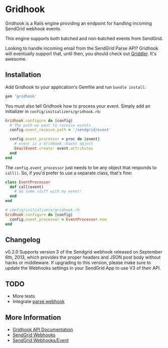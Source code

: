 # Gridhook

Gridhook is a Rails engine providing an endpoint for handling incoming
SendGrid webhook events.

This engine supports both batched and non-batched events from SendGrid.

Looking to handle incoming email from the SendGrid Parse API? Gridhook
will eventually support that, until then, you should check out
[Griddler](https://github.com/thoughtbot/griddler). It's awesome.

## Installation

Add Gridhook to your application's Gemfile and run `bundle install`:

```ruby
gem 'gridhook'
```

You must also tell Gridhook how to process your event. Simply add an
initializer in `config/initializers/gridhook.rb`:

```ruby
Gridhook.configure do |config|
  # The path we want to receive events
  config.event_receive_path = '/sendgrid/event'

  config.event_processor = proc do |event|
    # event is a Gridhook::Event object
    EmailEvent.create! event.attributes
  end
end
```

The `config.event_processor` just needs to be any object that responds to
`call()`. So, if you'd prefer to use a separate class, that's fine:

```ruby
class EventProcessor
  def call(event)
    # do some stuff with my event!
  end
end

# config/initializers/gridhook.rb
Gridhook.configure do |config|
  config.event_processor = EventProcessor.new
end
```

## Changelog
v0.2.0 Supports version 3 of the Sendgrid webhook released on 
September 6th, 2013, which provides the proper headers and JSON post body
without hacks or middleware. If upgrading to this version, please make sure
to update the Webhooks settings in your SendGrid App to use V3 of their API.

## TODO

* More tests
* Integrate [parse webhook](http://sendgrid.com/docs/API_Reference/Webhooks/parse.html)

## More Information

* [Gridhook API Documentation](http://injekt.github.com/rdoc/gridhook/)
* [SendGrid Webhooks](http://sendgrid.com/docs/API_Reference/Webhooks/index.html)
* [SendGrid Webhooks/Event](http://sendgrid.com/docs/API_Reference/Webhooks/event.html)